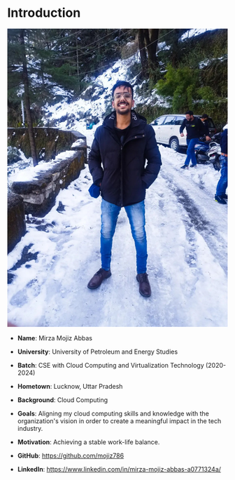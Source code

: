 # Introduction
![alt text](https://github.com/mojiz786/Mirza/blob/main/IMG_20220208_192334_731.jpg?raw=true)
- **Name**: Mirza Mojiz Abbas

- **University**: University of Petroleum and Energy Studies

- **Batch**: CSE with Cloud Computing and Virtualization Technology (2020-2024)

- **Hometown**: Lucknow, Uttar Pradesh

- **Background**: Cloud Computing

- **Goals**: Aligning my cloud computing skills and knowledge with the organization's vision in order to create a meaningful impact in the tech industry.

- **Motivation**: Achieving a stable work-life balance.

- **GitHub**: https://github.com/mojiz786

- **LinkedIn**: https://www.linkedin.com/in/mirza-mojiz-abbas-a0771324a/
